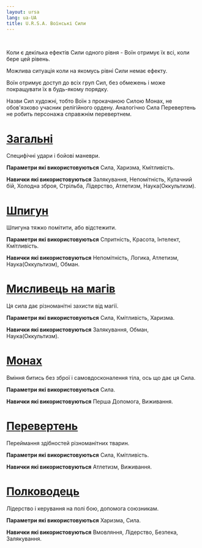 ```yaml
---
layout: ursa
lang: ua-UA
title: U.R.S.A. Воїнські Сили
---
```


<div id="nav-placeholder"></div>
<script>
$(function(){
  $("#nav-placeholder").load("/ursa_doc/navbar.html");
});
</script>

<br>

Коли є декілька ефектів Сили одного рівня - Воїн отримує їх всі, коли
бере цей рівень.

Можлива ситуація коли на якомусь рівні Сили немає ефекту.

Воїн отримує доступ до всіх груп Сил, без обмежень і може покращувати їх
в будь-якому порядку.

Назви Сил художні, тобто Воїн з прокачаною Силою Монах, не обов'язково
учасник релігійного ордену. Аналогічно Сила Перевертень не робить
персонажа справжнім перевертнем.

# [**Загальні**](/ursa_doc/fantasy/common/powers/common.html)

Специфічні удари і бойові маневри.

**Параметри які використовуються** Сила, Харизма, Кмітливість.

**Навички які використовуються** Залякування, Непомітність, Кулачний бій,
Холодна зброя, Стрільба, Лідерство, Атлетизм, Наука(Оккультизм).

# [**Шпигун**](/ursa_doc/fantasy/common/powers/spy.html)

Шпигуна тяжко помітити, або відстежити.

**Параметри які використовуються** Спритність, Красота, Інтелект,
Кмітливість.

**Навички які використовуються** Непомітність, Логика, Атлетизм,
Наука(Оккультизм), Обман.

# [**Мисливець на магів**](/ursa_doc/fantasy/common/powers/mage_hunter.html)

Ця сила дає різноманітні захисти від магії.

**Параметри які використовуються** Сила, Кмітливість, Харизма.

**Навички які використовуються** Залякування, Обман, Наука(Оккультизм).

# [**Монах**](/ursa_doc/fantasy/common/powers/monk.html)

Вміння битись без зброї і самовдосконалення тіла, ось що дає ця Сила.

**Параметри які використовуються** Сила.

**Навички які використовуються** Перша Допомога, Виживання.

# [**Перевертень**](/ursa_doc/fantasy/common/powers/shapeshifter.html)

Переймання здібностей різноманітних тварин.

**Параметри які використовуються** Сила, Кмітливість.

**Навички які використовуються** Атлетизм, Виживання.

# [**Полководець**](/ursa_doc/fantasy/common/powers/warlord.html)

Лідерство і керування на полі бою, допомога союзникам.

**Параметри які використовуються** Харизма, Сила.

**Навички які використовуються** Вмовляння, Лідерство, Безпека, Залякування.
